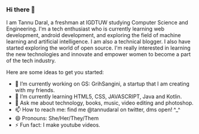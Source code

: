 ### Hi there 👋
I am Tannu Daral, a freshman at IGDTUW studying Computer Science and Engineering. I'm a tech enthusiast who is currently learning web development, android development, and exploring the field of machine learning and artificial intelligence. I am also a technical blogger. I also have started exploring the world of open source.
I'm really interested in learning the new technologies and innovate and empower women to become a part of the tech industry.

Here are some ideas to get you started:

- 🔭 I’m currently working on GS: GrihSangini, a startup that I am creating with my friends.
- 🌱 I’m currently learning HTML5, CSS, JAVASCRIPT, Java and Kotlin.
- 💬 Ask me about technology, books, music, video editing and photoshop.
- 📫 How to reach me: find me @tannudaral on twitter, dms open! ^_^
- 😄 Pronouns: She/Her/They/Them
- ⚡ Fun fact: I make youtube videos.
